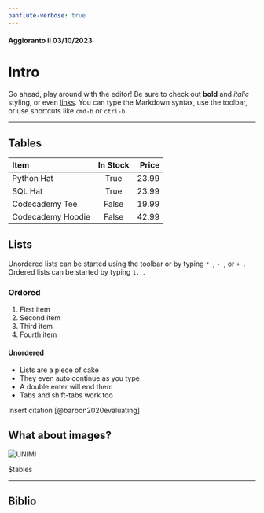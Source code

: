 ```yaml
---
panflute-verbose: true
---
```

#### Aggioranto il 03/10/2023

# Intro
Go ahead, play around with the editor! Be sure to check out **bold** and *italic* styling, or even [links](https://google.com). You can type the Markdown syntax, use the toolbar, or use shortcuts like `cmd-b` or `ctrl-b`.

***

## Tables

| Item              | In Stock | Price |
| :---------------- | :------: | ----: |
| Python Hat        |   True   | 23.99 |
| SQL Hat           |   True   | 23.99 |
| Codecademy Tee    |  False   | 19.99 |
| Codecademy Hoodie |  False   | 42.99 |

## Lists
Unordered lists can be started using the toolbar or by typing `* `, `- `, or `+ `. Ordered lists can be started by typing `1. `.

### Ordored 

1. First item
1. Second item
1. Third item
1. Fourth item

#### Unordered
* Lists are a piece of cake
* They even auto continue as you type
* A double enter will end them
* Tabs and shift-tabs work too

Insert citation [@barbon2020evaluating]

## What about images?
![UNIMI](https://www.erasmusmilan.com/wp-content/uploads/2016/02/Statale-e1478865636847.jpg)

$tables

***

## Biblio


